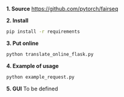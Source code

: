 **1\. Source**
https://github.com/pytorch/fairseq


**2\. Install**
```bash
pip install -r requirements
```

**3\. Put online**
```bash
python translate_online_flask.py
```

**4\. Example of usage**
```bash
python example_request.py
```

**5\. GUI**
To be defined